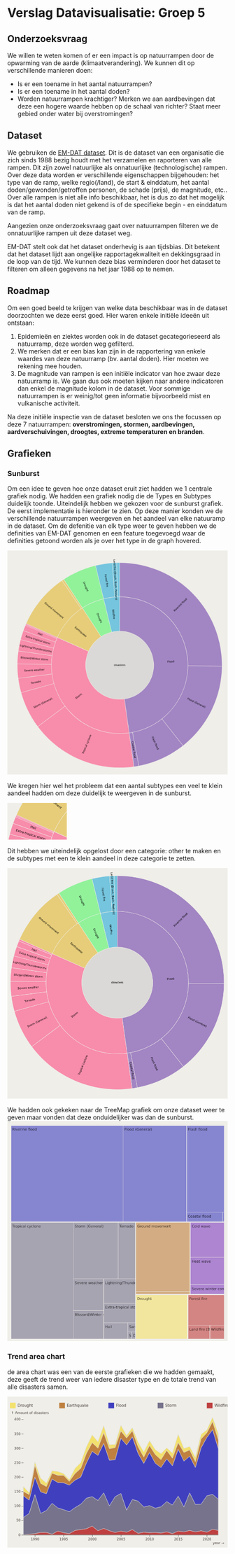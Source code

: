 # Verslag Datavisualisatie: Groep 5

## Onderzoeksvraag

We willen te weten komen of er een impact is op natuurrampen door de opwarming van de aarde (klimaatverandering). We kunnen dit op verschillende manieren doen:
- Is er een toename in het aantal natuurrampen?
- Is er een toename in het aantal doden?
- Worden natuurrampen krachtiger? Merken we aan aardbevingen dat deze een hogere waarde hebben op de schaal van richter? Staat meer gebied onder water bij overstromingen?

## Dataset

We gebruiken de [EM-DAT dataset](https://www.emdat.be/). Dit is de dataset van een organisatie die zich sinds 1988 bezig houdt met het verzamelen en raporteren van alle rampen. Dit zijn zowel natuurlijke als onnatuurlijke (technologische) rampen. 
Over deze data worden er verschillende eigenschappen bijgehouden: het type van de ramp, welke regio(/land), de start & einddatum, het aantal doden/gewonden/getroffen personen, de schade (prijs), de magnitude, etc.. 
Over alle rampen is niet alle info beschikbaar, het is dus zo dat het mogelijk is dat het aantal doden niet gekend is of de specifieke begin - en einddatum van de ramp.

Aangezien onze onderzoeksvraag gaat over natuurrampen filteren we de onnatuurlijke rampen uit deze dataset weg. 

EM-DAT stelt ook dat het dataset onderhevig is aan tijdsbias. Dit betekent dat het dataset lijdt aan ongelijke rapportagekwaliteit en dekkingsgraad in de loop van de tijd. We kunnen deze bias verminderen door het dataset te filteren om alleen gegevens na het jaar 1988 op te nemen.

## Roadmap

Om een goed beeld te krijgen van welke data beschikbaar was in de dataset doorzochten we deze eerst goed. Hier waren enkele initiële ideeën uit ontstaan:
1. Epidemieën en ziektes worden ook in de dataset gecategorieseerd als natuurramp, deze worden weg gefilterd.
2. We merken dat er een bias kan zijn in de rapportering van enkele waardes van deze natuurramp (bv. aantal doden). Hier moeten we rekening mee houden.
3. De magnitude van rampen is een initiële indicator van hoe zwaar deze natuurramp is. We gaan dus ook moeten kijken naar andere indicatoren dan enkel de magnitude kolom in de dataset. Voor sommige natuurrampen is er weinig/tot geen informatie bijvoorbeeld mist en vulkanische activiteit.

Na deze initiële inspectie van de dataset besloten we ons the focussen op deze 7 natuurrampen: **overstromingen, stormen, aardbevingen, aardverschuivingen, droogtes, extreme temperaturen en branden**.

## Grafieken
### Sunburst
Om een idee te geven hoe onze dataset eruit ziet hadden we 1 centrale grafiek nodig. We hadden een grafiek nodig die de Types en Subtypes duidelijk toonde. Uiteindelijk hebben we gekozen voor de sunburst grafiek. De eerst implementatie is hieronder te zien. Op deze manier konden we de verschillende natuurrampen weergeven en het aandeel van elke natuuramp in de dataset. Om de defenitie van elk type weer te geven hebben we de definities van EM-DAT genomen en een feature toegevoegd waar de definities getoond worden als je over het type in de graph hovered.

![Sunburst, eerste implementatie](/Assets/Selection_015.png)

We kregen hier wel het probleem dat een aantal subtypes een veel te klein aandeel hadden om deze duidelijk te weergeven in de sunburst.

![Sunburst, te klein aandeel](/Assets/Selection_016.png)

Dit hebben we uiteindelijk opgelost door een categorie: other te maken en de subtypes met een te klein aandeel in deze categorie te zetten.

![Sunburst, Final](/Assets/Selection_014.png)

We hadden ook gekeken naar de TreeMap grafiek om onze dataset weer te geven maar vonden dat deze onduidelijker was dan de sunburst.
![Sunburst, TreeMap](/Assets/image.png)


### Trend area chart
de area chart was een van de eerste grafieken die we hadden gemaakt, deze geeft de trend weer van iedere disaster type en de totale trend van alle disasters samen.

![Area chart](/Assets/area-chart.png)

